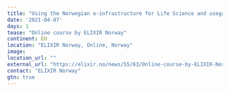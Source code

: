 ```yaml
---
title: "Using the Norwegian e-infrastructure for Life Science and usegalaxy.no"
date: '2021-04-07'
days: 1
tease: "Online course by ELIXIR Norway"
continent: EU
location: "ELIXIR Norway, Online, Norway"
image: 
location_url: ""
external_url: "https://elixir.no/news/55/63/Online-course-by-ELIXIR-Norway-Using-the-Norwegian-e-infrastructure-for-Life-Science-and-usegalaxy.no"
contact: "ELIXIR Norway"
gtn: true
---
```

